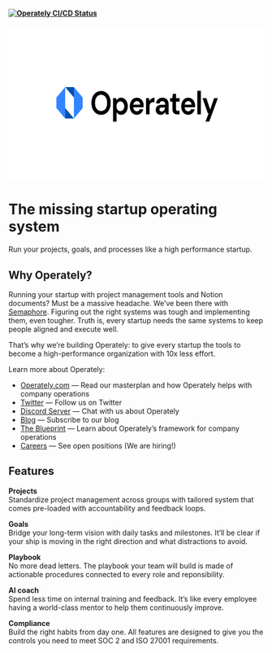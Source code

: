 <h4>
  <a href="https://operately.semaphoreci.com/projects/operately">
    <img src="https://operately.semaphoreci.com/badges/operately/branches/main.svg?style=shields" alt="Operately CI/CD Status" />
  </a>
</h4>

<p align="center">
  <img alt="Operately" src="/docs/images/logo-white.svg" height="300px"/>
</p>

<h1>The missing startup operating system</h1>
<p>Run your projects, goals, and processes like a high performance startup.</p>

<h2>Why Operately?</h2>

Running your startup with project management tools and Notion documents? Must be a massive headache. 
We’ve been there with [Semaphore](https://semaphoreci.com). Figuring out the right systems was tough 
and implementing them, even tougher. Truth is, every startup needs the same systems to keep 
people aligned and execute well.

That’s why we’re building Operately: to give every startup the tools to become a high-performance 
organization with 10x less effort.

Learn more about Operately:

<ul>
  <li><a href="https://operately.com">Operately.com</a> — Read our masterplan and how Operately helps with company operations</li>
  <li><a href="https://twitter.com/operately">Twitter</a> — Follow us on Twitter</li>
  <li><a href="https://discord.gg/RWWMGwjM">Discord Server</a> — Chat with us about Operately</li>
  <li><a href="https://blog.operately.com">Blog</a> — Subscribe to our blog</li>
  <li><a href="https://operately.com/blueprint">The Blueprint</a> — Learn about Operately’s framework for company operations</li>
  <li><a href="https://blog.operately.com">Careers</a> — See open positions (We are hiring!)</li>
</ul>

<h2>Features</h2>

<p><strong>Projects</strong><br/>Standardize project management across groups with tailored system that comes pre-loaded with accountability and feedback loops.</p>
<p><strong>Goals</strong><br/> Bridge your long-term vision with daily tasks and milestones. It’ll be clear if your ship is moving in the right direction and what distractions to avoid.</p>
<p><strong>Playbook</strong><br/> No more dead letters. The playbook your team will build is made of actionable procedures connected to every role and reponsibility.</p>
<p><strong>AI coach</strong><br/> Spend less time on internal training and feedback. It’s like every employee having a world-class mentor to help them continuously improve.</p>
<p><strong>Compliance</strong><br/> Build the right habits from day one. All features are designed to give you the controls you need to meet SOC 2 and ISO 27001 requirements.</p>
